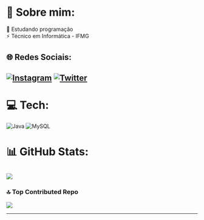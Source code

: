 # 💫 Sobre mim:
🌱 Estudando programação<br>⚡ Técnico em Informática - IFMG


## 🌐 Redes Sociais:
[![Instagram](https://img.shields.io/badge/Instagram-%23E4405F.svg?logo=Instagram&logoColor=white)](https://instagram.com/juliadias.exe) [![Twitter](https://img.shields.io/badge/Twitter-%231DA1F2.svg?logo=Twitter&logoColor=white)](https://twitter.com/namediasjulia) 
---
# 💻 Tech:
![Java](https://img.shields.io/badge/java-%23ED8B00.svg?style=for-the-badge&logo=openjdk&logoColor=white) ![MySQL](https://img.shields.io/badge/mysql-%2300000f.svg?style=for-the-badge&logo=mysql&logoColor=white)
# 📊 GitHub Stats:
![](https://github-readme-stats.vercel.app/api?username=juliadiasn&theme=dark&hide_border=false&include_all_commits=false&count_private=false)<br/>
---
### 🔝 Top Contributed Repo
![](https://github-contributor-stats.vercel.app/api?username=juliadiasn&limit=5&theme=dark&combine_all_yearly_contributions=true)

---
